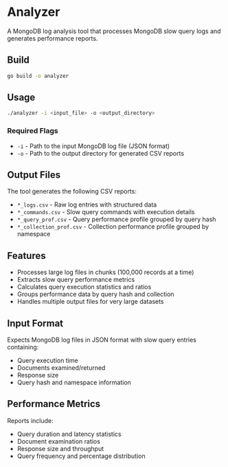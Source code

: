 # Analyzer

A MongoDB log analysis tool that processes MongoDB slow query logs and generates performance reports.

## Build

```bash
go build -o analyzer
```

## Usage

```bash
./analyzer -i <input_file> -o <output_directory>
```

### Required Flags

- `-i` - Path to the input MongoDB log file (JSON format)
- `-o` - Path to the output directory for generated CSV reports

## Output Files

The tool generates the following CSV reports:

- `*_logs.csv` - Raw log entries with structured data
- `*_commands.csv` - Slow query commands with execution details
- `*_query_prof.csv` - Query performance profile grouped by query hash
- `*_collection_prof.csv` - Collection performance profile grouped by namespace

## Features

- Processes large log files in chunks (100,000 records at a time)
- Extracts slow query performance metrics
- Calculates query execution statistics and ratios
- Groups performance data by query hash and collection
- Handles multiple output files for very large datasets

## Input Format

Expects MongoDB log files in JSON format with slow query entries containing:
- Query execution time
- Documents examined/returned
- Response size
- Query hash and namespace information

## Performance Metrics

Reports include:
- Query duration and latency statistics
- Document examination ratios
- Response size and throughput
- Query frequency and percentage distribution